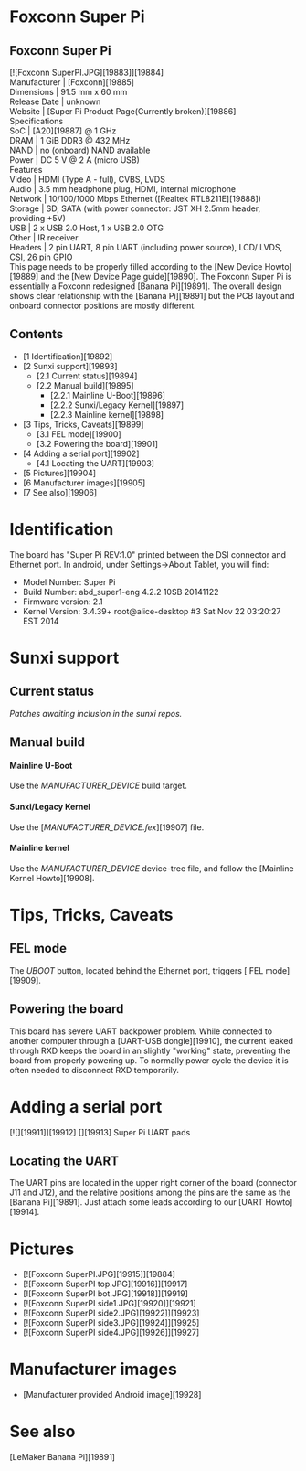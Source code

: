 # Foxconn Super Pi
Foxconn Super Pi  
---  
[![Foxconn SuperPI.JPG][19883]][19884]  
Manufacturer |  [Foxconn][19885]  
Dimensions |  91.5 mm x 60 mm   
Release Date |  unknown   
Website |  [Super Pi Product Page(Currently broken)][19886]  
Specifications   
SoC |  [A20][19887] @ 1 GHz   
DRAM |  1 GiB DDR3 @ 432 MHz   
NAND |  no (onboard) NAND available   
Power |  DC 5 V @ 2 A (micro USB)   
Features   
Video |  HDMI (Type A - full), CVBS, LVDS   
Audio |  3.5 mm headphone plug, HDMI, internal microphone   
Network |  10/100/1000 Mbps Ethernet ([Realtek RTL8211E][19888])   
Storage |  SD, SATA (with power connector: JST XH 2.5mm header, providing +5V)   
USB |  2 x USB 2.0 Host, 1 x USB 2.0 OTG   
Other |  IR receiver   
Headers |  2 pin UART, 8 pin UART (including power source), LCD/ LVDS, CSI, 26 pin GPIO   
This page needs to be properly filled according to the [New Device Howto][19889] and the [New Device Page guide][19890].
The Foxconn Super Pi is essentially a Foxconn redesigned [Banana Pi][19891]. The overall design shows clear relationship with the [Banana Pi][19891] but the PCB layout and onboard connector positions are mostly different. 
## Contents
  * [1 Identification][19892]
  * [2 Sunxi support][19893]
    * [2.1 Current status][19894]
    * [2.2 Manual build][19895]
      * [2.2.1 Mainline U-Boot][19896]
      * [2.2.2 Sunxi/Legacy Kernel][19897]
      * [2.2.3 Mainline kernel][19898]
  * [3 Tips, Tricks, Caveats][19899]
    * [3.1 FEL mode][19900]
    * [3.2 Powering the board][19901]
  * [4 Adding a serial port][19902]
    * [4.1 Locating the UART][19903]
  * [5 Pictures][19904]
  * [6 Manufacturer images][19905]
  * [7 See also][19906]

# Identification
The board has "Super Pi REV:1.0" printed between the DSI connector and Ethernet port. 
In android, under Settings->About Tablet, you will find: 
  * Model Number: Super Pi
  * Build Number: abd_super1-eng 4.2.2 10SB 20141122
  * Firmware version: 2.1
  * Kernel Version: 3.4.39+ root@alice-desktop #3 Sat Nov 22 03:20:27 EST 2014

  

# Sunxi support
## Current status
_Patches awaiting inclusion in the sunxi repos._
## Manual build
#### Mainline U-Boot
Use the _MANUFACTURER_DEVICE_ build target. 
#### Sunxi/Legacy Kernel
Use the [_MANUFACTURER_DEVICE.fex_][19907] file. 
#### Mainline kernel
Use the _MANUFACTURER_DEVICE_ device-tree file, and follow the [Mainline Kernel Howto][19908]. 
# Tips, Tricks, Caveats
## FEL mode
The _UBOOT_ button, located behind the Ethernet port, triggers [ FEL mode][19909]. 
## Powering the board
This board has severe UART backpower problem. While connected to another computer through a [UART-USB dongle][19910], the current leaked through RXD keeps the board in an slightly "working" state, preventing the board from properly powering up. To normally power cycle the device it is often needed to disconnect RXD temporarily. 
# Adding a serial port
[![][19911]][19912]
[][19913]
Super Pi UART pads
## Locating the UART
The UART pins are located in the upper right corner of the board (connector J11 and J12), and the relative positions among the pins are the same as the [Banana Pi][19891]. Just attach some leads according to our [UART Howto][19914]. 
# Pictures
  * [![Foxconn SuperPI.JPG][19915]][19884]
  * [![Foxconn SuperPI top.JPG][19916]][19917]
  * [![Foxconn SuperPI bot.JPG][19918]][19919]
  * [![Foxconn SuperPI side1.JPG][19920]][19921]
  * [![Foxconn SuperPI side2.JPG][19922]][19923]
  * [![Foxconn SuperPI side3.JPG][19924]][19925]
  * [![Foxconn SuperPI side4.JPG][19926]][19927]

  

# Manufacturer images
  * [Manufacturer provided Android image][19928]

# See also
[LeMaker Banana Pi][19891]
